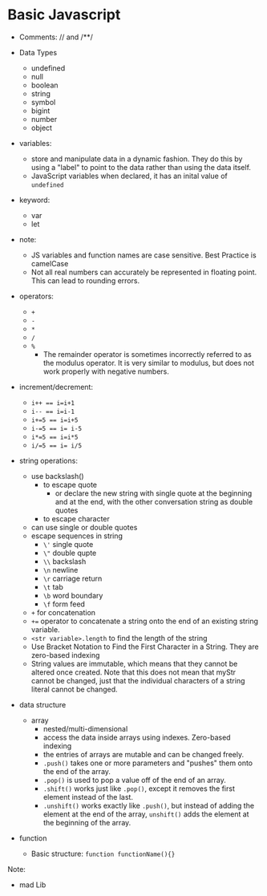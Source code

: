 # Basic Javascript

- Comments: // and /\*\*/
- Data Types
  - undefined
  - null
  - boolean
  - string
  - symbol
  - bigint
  - number
  - object
- variables:
  - store and manipulate data in a dynamic fashion. They do this by using a "label" to point to the data rather than using the data itself.
  - JavaScript variables when declared, it has an inital value of `undefined`
- keyword:
  - var
  - let
- note:
  - JS variables and function names are case sensitive. Best Practice is camelCase
  - Not all real numbers can accurately be represented in floating point. This can lead to rounding errors.
- operators:
  - `+`
  - `-`
  - `*`
  - `/`
  - `%`
    - The remainder operator is sometimes incorrectly referred to as the modulus operator. It is very similar to modulus, but does not work properly with negative numbers.
- increment/decrement:

  - `i++ == i=i+1`
  - `i-- == i=i-1`
  - `i+=5 == i=i+5`
  - `i-=5 == i= i-5`
  - `i*=5 == i=i*5`
  - `i/=5 == i= i/5`

- string operations:

  - use backslash(\)
    - to escape quote
      - or declare the new string with single quote at the beginning and at the end, with the other conversation string as double quotes
    - to escape character
  - can use single or double quotes
  - escape sequences in string
    - `\'` single quote
    - `\"` double qupte
    - `\\` backslash
    - `\n` newline
    - `\r` carriage return
    - `\t` tab
    - `\b` word boundary
    - `\f` form feed
  - `+` for concatenation
  - `+=` operator to concatenate a string onto the end of an existing string variable.
  - `<str variable>.length` to find the length of the string
  - Use Bracket Notation to Find the First Character in a String. They are zero-based indexing
  - String values are immutable, which means that they cannot be altered once created. Note that this does not mean that myStr cannot be changed, just that the individual characters of a string literal cannot be changed.

- data structure
  - array
    - nested/multi-dimensional
    - access the data inside arrays using indexes. Zero-based indexing
    - the entries of arrays are mutable and can be changed freely.
    - `.push()` takes one or more parameters and "pushes" them onto the end of the array.
    - `.pop()` is used to pop a value off of the end of an array.
    - `.shift()` works just like `.pop()`, except it removes the first element instead of the last.
    - `.unshift()` works exactly like `.push()`, but instead of adding the element at the end of the array, `unshift()` adds the element at the beginning of the array.
- function
  - Basic structure:
    `function functionName(){}`

Note:

- mad Lib
